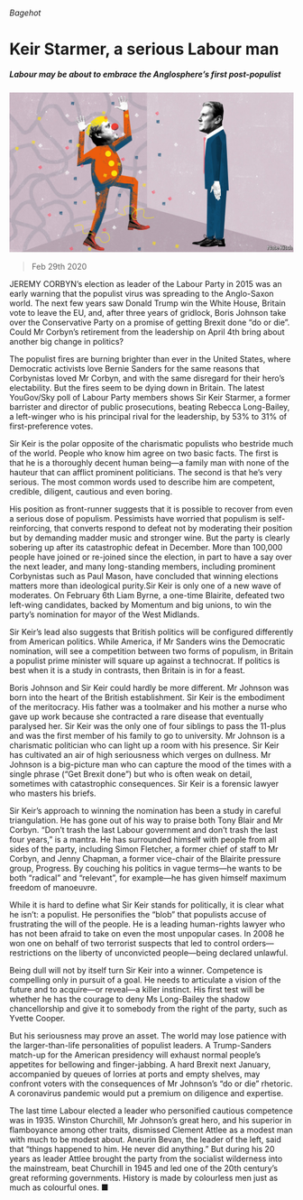 ###### Bagehot

# Keir Starmer, a serious Labour man 

##### Labour may be about to embrace the Anglosphere’s first post-populist 

![image](images/20200229_BRD000_0.jpg) 

> Feb 29th 2020 

JEREMY CORBYN’s election as leader of the Labour Party in 2015 was an early warning that the populist virus was spreading to the Anglo-Saxon world. The next few years saw Donald Trump win the White House, Britain vote to leave the EU, and, after three years of gridlock, Boris Johnson take over the Conservative Party on a promise of getting Brexit done “do or die”. Could Mr Corbyn’s retirement from the leadership on April 4th bring about another big change in politics?

The populist fires are burning brighter than ever in the United States, where Democratic activists love Bernie Sanders for the same reasons that Corbynistas loved Mr Corbyn, and with the same disregard for their hero’s electability. But the fires seem to be dying down in Britain. The latest YouGov/Sky poll of Labour Party members shows Sir Keir Starmer, a former barrister and director of public prosecutions, beating Rebecca Long-Bailey, a left-winger who is his principal rival for the leadership, by 53% to 31% of first-preference votes.


Sir Keir is the polar opposite of the charismatic populists who bestride much of the world. People who know him agree on two basic facts. The first is that he is a thoroughly decent human being—a family man with none of the hauteur that can afflict prominent politicians. The second is that he’s very serious. The most common words used to describe him are competent, credible, diligent, cautious and even boring.

His position as front-runner suggests that it is possible to recover from even a serious dose of populism. Pessimists have worried that populism is self-reinforcing, that converts respond to defeat not by moderating their position but by demanding madder music and stronger wine. But the party is clearly sobering up after its catastrophic defeat in December. More than 100,000 people have joined or re-joined since the election, in part to have a say over the next leader, and many long-standing members, including prominent Corbynistas such as Paul Mason, have concluded that winning elections matters more than ideological purity.Sir Keir is only one of a new wave of moderates. On February 6th Liam Byrne, a one-time Blairite, defeated two left-wing candidates, backed by Momentum and big unions, to win the party’s nomination for mayor of the West Midlands.

Sir Keir’s lead also suggests that British politics will be configured differently from American politics. While America, if Mr Sanders wins the Democratic nomination, will see a competition between two forms of populism, in Britain a populist prime minister will square up against a technocrat. If politics is best when it is a study in contrasts, then Britain is in for a feast.

Boris Johnson and Sir Keir could hardly be more different. Mr Johnson was born into the heart of the British establishment. Sir Keir is the embodiment of the meritocracy. His father was a toolmaker and his mother a nurse who gave up work because she contracted a rare disease that eventually paralysed her. Sir Keir was the only one of four siblings to pass the 11-plus and was the first member of his family to go to university. Mr Johnson is a charismatic politician who can light up a room with his presence. Sir Keir has cultivated an air of high seriousness which verges on dullness. Mr Johnson is a big-picture man who can capture the mood of the times with a single phrase (“Get Brexit done”) but who is often weak on detail, sometimes with catastrophic consequences. Sir Keir is a forensic lawyer who masters his briefs.

Sir Keir’s approach to winning the nomination has been a study in careful triangulation. He has gone out of his way to praise both Tony Blair and Mr Corbyn. “Don’t trash the last Labour government and don’t trash the last four years,” is a mantra. He has surrounded himself with people from all sides of the party, including Simon Fletcher, a former chief of staff to Mr Corbyn, and Jenny Chapman, a former vice-chair of the Blairite pressure group, Progress. By couching his politics in vague terms—he wants to be both “radical” and “relevant”, for example—he has given himself maximum freedom of manoeuvre.

While it is hard to define what Sir Keir stands for politically, it is clear what he isn’t: a populist. He personifies the “blob” that populists accuse of frustrating the will of the people. He is a leading human-rights lawyer who has not been afraid to take on even the most unpopular cases. In 2008 he won one on behalf of two terrorist suspects that led to control orders—restrictions on the liberty of unconvicted people—being declared unlawful.

Being dull will not by itself turn Sir Keir into a winner. Competence is compelling only in pursuit of a goal. He needs to articulate a vision of the future and to acquire—or reveal—a killer instinct. His first test will be whether he has the courage to deny Ms Long-Bailey the shadow chancellorship and give it to somebody from the right of the party, such as Yvette Cooper.

But his seriousness may prove an asset. The world may lose patience with the larger-than-life personalities of populist leaders. A Trump-Sanders match-up for the American presidency will exhaust normal people’s appetites for bellowing and finger-jabbing. A hard Brexit next January, accompanied by queues of lorries at ports and empty shelves, may confront voters with the consequences of Mr Johnson’s “do or die” rhetoric. A coronavirus pandemic would put a premium on diligence and expertise.

The last time Labour elected a leader who personified cautious competence was in 1935. Winston Churchill, Mr Johnson’s great hero, and his superior in flamboyance among other traits, dismissed Clement Attlee as a modest man with much to be modest about. Aneurin Bevan, the leader of the left, said that “things happened to him. He never did anything.” But during his 20 years as leader Attlee brought the party from the socialist wilderness into the mainstream, beat Churchill in 1945 and led one of the 20th century’s great reforming governments. History is made by colourless men just as much as colourful ones. ■

